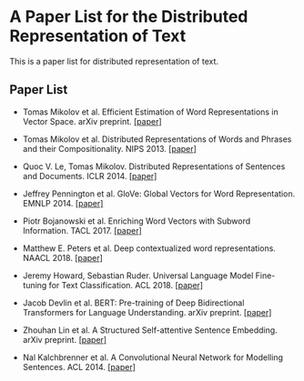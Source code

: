 # A Paper List for the Distributed Representation of Text

This is a paper list for distributed representation of text.

## Paper List

- Tomas Mikolov et al. Efficient Estimation of Word Representations in Vector Space. arXiv preprint. [[paper]][1] 

- Tomas Mikolov et al. Distributed Representations of Words and Phrases and their Compositionality. NIPS 2013. [[paper]][2]  

- Quoc V. Le, Tomas Mikolov. Distributed Representations of Sentences and Documents. ICLR 2014. [[paper]][3]  

- Jeffrey Pennington et al. GloVe: Global Vectors for Word Representation. EMNLP 2014. [[paper]][4]  

- Piotr Bojanowski et al. Enriching Word Vectors with Subword Information. TACL 2017. [[paper]][5]  

- Matthew E. Peters et al. Deep contextualized word representations. NAACL 2018. [[paper]][6]  

- Jeremy Howard, Sebastian Ruder. Universal Language Model Fine-tuning for Text Classification. ACL 2018. [[paper]][7]  

- Jacob Devlin et al. BERT: Pre-training of Deep Bidirectional Transformers for Language Understanding. arXiv preprint. [[paper]][8]

- Zhouhan Lin et al. A Structured Self-attentive Sentence Embedding. arXiv preprint. [[paper]][9]

- Nal Kalchbrenner et al. A Convolutional Neural Network for Modelling Sentences. ACL 2014. [[paper]][10]

[1]:http://xxx.itp.ac.cn/abs/1301.3781
[2]:http://xxx.itp.ac.cn/abs/1310.4546
[3]:http://xxx.itp.ac.cn/abs/1405.4053
[4]:https://nlp.stanford.edu/pubs/glove.pdf
[5]:http://xxx.itp.ac.cn/abs/1607.04606
[6]:http://xxx.itp.ac.cn/abs/1802.05365?context=cs
[7]:http://xxx.itp.ac.cn/abs/1801.06146
[8]:http://xxx.itp.ac.cn/abs/1810.04805
[9]:http://xxx.itp.ac.cn/abs/1703.03130
[10]:http://www.aclweb.org/anthology/P14-1062